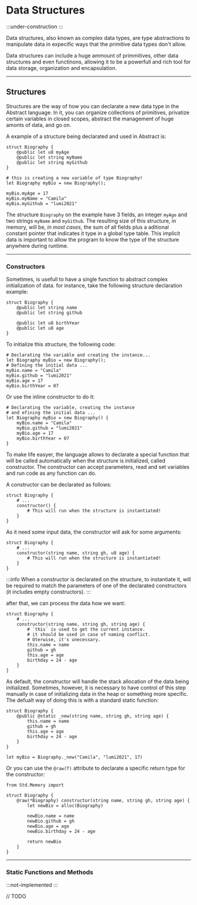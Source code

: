 # Data Structures
:::under-construction
:::

Data structures, also known as complex data types, are type abstractions
to manipulate data in expecific ways that the primitive data types don't allow.

Data structures can include a huge ammount of primmitives, other data structures
and even functinons, allowing it to be a powerfull and rich tool for data storage,
organization and encapsulation.

---
## Structures

Structures are the way of how you can declarate a new data type in the Abstract language. In it, you can organize collections
of primitives, privatize certain variables in closed scopes, abstract the management of huge amonts of data, and go on.

A example of a structure being declarated and used in Abstract is:
```abs
struct Biography {
	@public let u8 myAge
	@public let string myName
	@public let string myGithub
}

# this is creating a new variable of type Biography!
let Biography myBio = new Biography();

myBio.myAge = 17
myBio.myName = "Camila"
myBio.myGithub = "lumi2021"
```

The structure `Biography` on the example have 3 fields, an integer `myAge` and two strings `myName` and `myGithub`.
The resulting size of this structure, in memory, will be, *in most cases*, the sum of all fields  plus a aditional
constant pointer that indicates it type in a global type table. This implicit data is important to allow the program
to know the type of the structure anywhere during runtime.

---
### Constructors

Sometimes, is usefull to have a single function to abstract complex initialization of data.
for instance, take the following structure declaration example:
```abs
struct Biography {
	@public let string name
	@public let string github

	@public let u8 birthYear
	@public let u8 age
}
```

To initialize this structure, the following code:
```abs
# Declarating the variable and creating the instance...
let Biography myBio = new Biography();
# Defining the initial data ...
myBio.name = "Camila"
myBio.github = "lumi2021"
myBio.age = 17
myBio.birthYear = 07
```

Or use the inline constructor to do it:
```abs
# Declarating the variable, creating the instance
# and efining the initial data ...
let Biography myBio = new Biography() {
	myBio.name = "Camila"
	myBio.github = "lumi2021"
	myBio.age = 17
	myBio.birthYear = 07
}
```


To make life easyer, the language allows to declarate a special function that will be called automatically
when the structure is initialized, called constructor. The constructor can accept parameters, read and set
variables and run code as any function can do.

A constructor can be declarated as follows:
```abs
struct Biography {
	# ...
	constructor() {
		# This will run when the structure is instantiated!
	}
}
```

As it need some input data, the constructor will ask for some arguments:
```abs
struct Biography {
	# ...
	constructor(string name, string gh, u8 age) {
		# This will run when the structure is instantiated!
	}
}
```

:::info
When a constructor is declarated on the structure, to instantiate it, will be required to match the parameters of one of the
declarated constructors (it includes empty constructors).
:::


after that, we can process the data how we want:
```abs
struct Biography {
	# ...
	constructor(string name, string gh, string age) {
		# `this` is used to get the current instance.
		# it should be used in case of naming conflict.
		# Oterwise, it's unecessary.
		this.name = name
		github = gh
		this.age = age
		birthday = 24 - age
	}
}
```

As default, the constructor will handle the stack allocation of the data being initialized. Sometimes, however,
it is necessary to have control of this step manually in case of initializing data in the heap or something
more specific. The defualt way of doing this is with a standard static function:

```abs
struct Biography {
	@public @static _new(string name, string gh, string age) {
		this.name = name
		github = gh
		this.age = age
		birthday = 24 - age
	}
}

let myBio = Biography._new("Camila", "lumi2021", 17)
```

Or you can use the `@raw(T)` attribute to declarate a specific return type for the constructor:
```abs
from Std.Memory import

struct Biography {
	@raw(*Biography) constructor(string name, string gh, string age) {
		let newBio = alloc(Biography)

		newBio.name = name
		newBio.github = gh
		newBio.age = age
		newBio.birthday = 24 - age

		return newBio
	}
}

```

---
### Static Functions and Methods
:::not-implemented
:::

// TODO